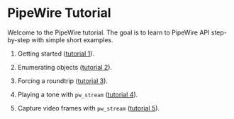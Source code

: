 # PipeWire Tutorial

Welcome to the PipeWire tutorial. The goal is to learn to
PipeWire API step-by-step with simple short examples.

1) Getting started ([tutorial 1](tutorial1.md)).

2) Enumerating objects ([tutorial 2](tutorial2.md)).

3) Forcing a roundtrip ([tutorial 3](tutorial3.md)).

4) Playing a tone with `pw_stream` ([tutorial 4](tutorial4.md)).

5) Capture video frames with `pw_stream` ([tutorial 5](tutorial5.md)).

